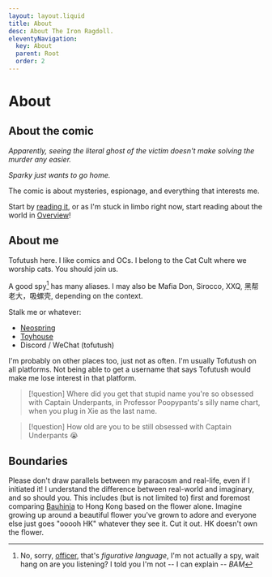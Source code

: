 ```yaml
---
layout: layout.liquid
title: About
desc: About The Iron Ragdoll.
eleventyNavigation:
  key: About
  parent: Root
  order: 2
---
```


# About

## About the comic

*Apparently, seeing the literal ghost of the victim doesn't make solving the murder any easier.*

*Sparky just wants to go home.*

The comic is about mysteries, espionage, and everything that interests me.

Start by [reading it](/), or as I'm stuck in limbo right now, start reading about the world in [Overview](/world/overview/)!

## About me

Tofutush here. I like comics and OCs. I belong to the Cat Cult where we worship cats. You should join us.

A good spy[^1] has many aliases. I may also be Mafia Don, Sirocco, XXQ, 黑帮老大，吸螺壳, depending on the context.

[^1]: No, sorry, [officer](/world/bauhinia/mss/), that's *figurative language*, I'm not actually a spy, wait hang on are you listening? I told you I'm not -- I can explain -- *BAM*

Stalk me or whatever:

- [Neospring](https://neospring.org/@tofutush)
- [Toyhouse](https://toyhou.se/Tofutush)
- Discord / WeChat (tofutush)

I'm probably on other places too, just not as often. I'm usually Tofutush on all platforms. Not being able to get a username that says Tofutush would make me lose interest in that platform.

> [!question] Where did you get that stupid name you're so obsessed with
> Captain Underpants, in Professor Poopypants's silly name chart, when you plug in Xie as the last name.

> [!question] How old are you to be still obsessed with Captain Underpants
> 😭

## Boundaries

Please don't draw parallels between my paracosm and real-life, even if I initiated it! I understand the difference between real-world and imaginary, and so should you. This includes (but is not limited to) first and foremost comparing [Bauhinia](/world/bauhinia/) to Hong Kong based on the flower alone. Imagine growing up around a beautiful flower you've grown to adore and everyone else just goes "ooooh HK" whatever they see it. Cut it out. HK doesn't own the flower.
